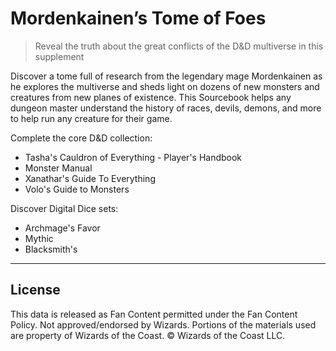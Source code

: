 # Mordenkainen’s Tome of Foes

> Reveal the truth about the great conflicts of the D&D multiverse in this supplement

Discover a tome full of research from the legendary mage Mordenkainen as he explores the multiverse and sheds light on dozens of new monsters and creatures from new planes of existence. This Sourcebook helps any dungeon master understand the history of races, devils, demons, and more to help run any creature for their game.

Complete the core D&D collection:

* Tasha's Cauldron of Everything
 \- Player's Handbook
* Monster Manual
* Xanathar's Guide To Everything
* Volo's Guide to Monsters

Discover Digital Dice sets:

* Archmage's Favor
* Mythic
* Blacksmith's

---

## License

This data is released as Fan Content permitted under the Fan Content Policy. Not approved/endorsed by Wizards. Portions of the materials used are property of Wizards of the Coast. © Wizards of the Coast LLC.
